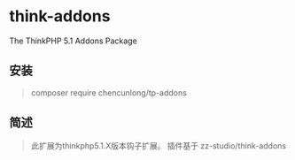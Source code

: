 # think-addons
The ThinkPHP 5.1 Addons Package

## 安装
> composer require chencunlong/tp-addons

## 简述
> 此扩展为thinkphp5.1.X版本钩子扩展。
> 插件基于 zz-studio/think-addons
